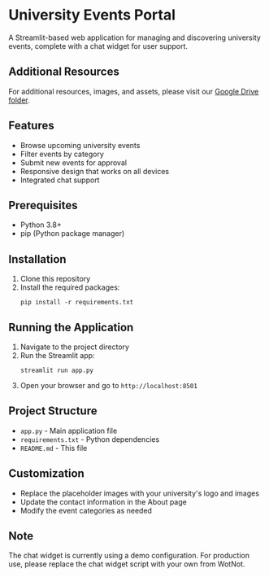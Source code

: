 # University Events Portal

A Streamlit-based web application for managing and discovering university events, complete with a chat widget for user support.

## Additional Resources

For additional resources, images, and assets, please visit our [Google Drive folder](https://drive.google.com/drive/folders/1zGPfWwCSZj5o-8HspPq2VBlwMOvjkvHo).

## Features

- Browse upcoming university events
- Filter events by category
- Submit new events for approval
- Responsive design that works on all devices
- Integrated chat support

## Prerequisites

- Python 3.8+
- pip (Python package manager)

## Installation

1. Clone this repository
2. Install the required packages:
   ```
   pip install -r requirements.txt
   ```

## Running the Application

1. Navigate to the project directory
2. Run the Streamlit app:
   ```
   streamlit run app.py
   ```
3. Open your browser and go to `http://localhost:8501`

## Project Structure

- `app.py` - Main application file
- `requirements.txt` - Python dependencies
- `README.md` - This file

## Customization

- Replace the placeholder images with your university's logo and images
- Update the contact information in the About page
- Modify the event categories as needed

## Note

The chat widget is currently using a demo configuration. For production use, please replace the chat widget script with your own from WotNot.
